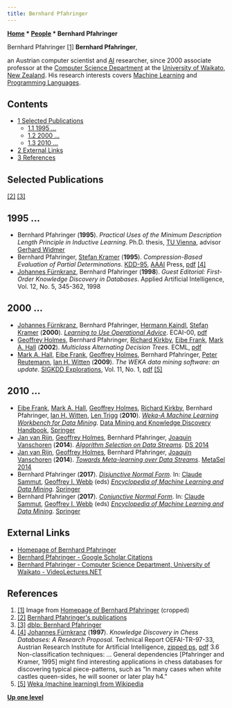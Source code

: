 ```yaml
---
title: Bernhard Pfahringer
---
```

**[Home](Home "Home") * [People](People "People") * Bernhard Pfahringer**

[](http://www.cs.waikato.ac.nz/%7Ebernhard/) Bernhard Pfahringer <a id="cite-note-1" href="#cite-ref-1">[1]</a>
**Bernhard Pfahringer**,

an Austrian computer scientist and [AI](Artificial_Intelligence "Artificial Intelligence") researcher, since 2000 associate professor at the [Computer Science Department](http://www.cs.waikato.ac.nz/) at the [University of Waikato](https://en.wikipedia.org/wiki/University_of_Waikato), [New Zealand](https://en.wikipedia.org/wiki/New_Zealand). His research interests covers [Machine Learning](Learning "Learning") and [Programming Languages](Programming "Programming").

## Contents

- [1 Selected Publications](#selected-publications)
  - [1.1 1995 ...](#1995-...)
  - [1.2 2000 ...](#2000-...)
  - [1.3 2010 ...](#2010-...)
- [2 External Links](#external-links)
- [3 References](#references)

## Selected Publications

<a id="cite-note-2" href="#cite-ref-2">[2]</a> <a id="cite-note-3" href="#cite-ref-3">[3]</a>

## 1995 ...

- Bernhard Pfahringer (**1995**). *Practical Uses of the Minimum Description Length Principle in Inductive Learning*. Ph.D. thesis, [TU Vienna](Vienna_University_of_Technology "Vienna University of Technology"), advisor [Gerhard Widmer](Mathematician#GWidmer "Mathematician")
- Bernhard Pfahringer, [Stefan Kramer](index.php?title=Stefan_Kramer&action=edit&redlink=1 "Stefan Kramer (page does not exist)") (**1995**). *Compression-Based Evaluation of Partial Determinations*. [KDD-95](http://www.aaai.org/Conferences/KDD/kdd95.php), [AAAI](AAAI "AAAI") Press, [pdf](https://www.aaai.org/Papers/KDD/1995/KDD95-027.pdf) <a id="cite-note-4" href="#cite-ref-4">[4]</a>
- [Johannes Fürnkranz](Johannes_F%C3%BCrnkranz "Johannes Fürnkranz"), Bernhard Pfahringer (**1998**). *Guest Editorial: First-Order Knowledge Discovery in Databases*. Applied Artificial Intelligence, Vol. 12, No. 5, 345-362, 1998

## 2000 ...

- [Johannes Fürnkranz](Johannes_F%C3%BCrnkranz "Johannes Fürnkranz"), Bernhard Pfahringer, [Hermann Kaindl](Hermann_Kaindl "Hermann Kaindl"), [Stefan Kramer](index.php?title=Stefan_Kramer&action=edit&redlink=1 "Stefan Kramer (page does not exist)") (**2000**). *[Learning to Use Operational Advice](https://scholar.google.com/citations?view_op=view_citation&hl=en&user=0QXx46sAAAAJ&cstart=20&pagesize=80&citation_for_view=0QXx46sAAAAJ:k_IJM867U9cC)*. ECAI-00, [pdf](http://www.ke.informatik.tu-darmstadt.de/%7Ejuffi/publications/ecai-00.pdf)
- [Geoffrey Holmes](index.php?title=Geoffrey_Holmes&action=edit&redlink=1 "Geoffrey Holmes (page does not exist)"), Bernhard Pfahringer, [Richard Kirkby](https://dblp.uni-trier.de/pers/hd/k/Kirkby:Richard), [Eibe Frank](https://dblp.uni-trier.de/pers/hd/f/Frank:Eibe), [Mark A. Hall](https://dblp.uni-trier.de/pers/hd/h/Hall:Mark_A=) (**2002**). *Multiclass Alternating Decision Trees*. ECML, [pdf](http://www.cs.waikato.ac.nz/%7Ebernhard/papers/ecml2002.pdf)
- [Mark A. Hall](https://dblp.uni-trier.de/pers/hd/h/Hall:Mark_A=), [Eibe Frank](https://dblp.uni-trier.de/pers/hd/f/Frank:Eibe), [Geoffrey Holmes](index.php?title=Geoffrey_Holmes&action=edit&redlink=1 "Geoffrey Holmes (page does not exist)"), Bernhard Pfahringer, [Peter Reutemann](https://dblp.uni-trier.de/pers/hd/r/Reutemann:Peter), [Ian H. Witten](Ian_H._Witten "Ian H. Witten") (**2009**). *The WEKA data mining software: an update*. [SIGKDD Explorations](https://dblp.uni-trier.de/db/journals/sigkdd/sigkdd11.html), Vol. 11, No. 1, [pdf](https://www.kdd.org/exploration_files/p2V11n1.pdf) <a id="cite-note-5" href="#cite-ref-5">[5]</a>

## 2010 ...

- [Eibe Frank](https://dblp.uni-trier.de/pers/hd/f/Frank:Eibe), [Mark A. Hall](https://dblp.uni-trier.de/pers/hd/h/Hall:Mark_A=), [Geoffrey Holmes](index.php?title=Geoffrey_Holmes&action=edit&redlink=1 "Geoffrey Holmes (page does not exist)"), [Richard Kirkby](https://dblp.uni-trier.de/pers/hd/k/Kirkby:Richard), Bernhard Pfahringer, [Ian H. Witten](Ian_H._Witten "Ian H. Witten"), [Len Trigg](https://dblp.uni-trier.de/pers/hd/t/Trigg:Leonard_E=) (**2010**). *[Weka-A Machine Learning Workbench for Data Mining](https://link.springer.com/chapter/10.1007/978-0-387-09823-4_66)*. [Data Mining and Knowledge Discovery Handbook](https://link.springer.com/book/10.1007/978-0-387-09823-4), [Springer](https://en.wikipedia.org/wiki/Springer_Science%2BBusiness_Media)
- [Jan van Rijn](Jan_van_Rijn "Jan van Rijn"), [Geoffrey Holmes](index.php?title=Geoffrey_Holmes&action=edit&redlink=1 "Geoffrey Holmes (page does not exist)"), Bernhard Pfahringer, [Joaquin Vanschoren](index.php?title=Joaquin_Vanschoren&action=edit&redlink=1 "Joaquin Vanschoren (page does not exist)") (**2014**). *[Algorithm Selection on Data Streams](http://link.springer.com/chapter/10.1007/978-3-319-11812-3_28)*. [DS 2014](http://ds2014.ijs.si/)
- [Jan van Rijn](Jan_van_Rijn "Jan van Rijn"), [Geoffrey Holmes](index.php?title=Geoffrey_Holmes&action=edit&redlink=1 "Geoffrey Holmes (page does not exist)"), Bernhard Pfahringer, [Joaquin Vanschoren](index.php?title=Joaquin_Vanschoren&action=edit&redlink=1 "Joaquin Vanschoren (page does not exist)") (**2014**). *[Towards Meta-learning over Data Streams](http://ceur-ws.org/Vol-1201/)*. [MetaSel 2014](http://metasel2014.inescporto.pt/)
- Bernhard Pfahringer (**2017**). *[Disjunctive Normal Form](https://link.springer.com/referenceworkentry/10.1007%2F978-1-4899-7687-1_223)*. In: [Claude Sammut](https://en.wikipedia.org/wiki/Claude_Sammut), [Geoffrey I. Webb](https://en.wikipedia.org/wiki/Geoff_Webb) (eds) *[Encyclopedia of Machine Learning and Data Mining](https://link.springer.com/referencework/10.1007%2F978-1-4899-7687-1)*. [Springer](https://en.wikipedia.org/wiki/Springer_Science%2BBusiness_Media)
- Bernhard Pfahringer (**2017**). *[Conjunctive Normal Form](https://link.springer.com/referenceworkentry/10.1007%2F978-1-4899-7687-1_158)*. In: [Claude Sammut](https://en.wikipedia.org/wiki/Claude_Sammut), [Geoffrey I. Webb](https://en.wikipedia.org/wiki/Geoff_Webb) (eds) *[Encyclopedia of Machine Learning and Data Mining](https://link.springer.com/referencework/10.1007%2F978-1-4899-7687-1)*. [Springer](https://en.wikipedia.org/wiki/Springer_Science%2BBusiness_Media)

## External Links

- [Homepage of Bernhard Pfahringer](https://www.cs.waikato.ac.nz/~bernhard/)
- [Bernhard Pfahringer - Google Scholar Citations](https://scholar.google.com/citations?user=PEv3OQUAAAAJ&hl=en)
- [Bernhard Pfahringer - Computer Science Department, University of Waikato - VideoLectures.NET](http://videolectures.net/bernhard_pfahringer/)

## References

1. <a id="cite-ref-1" href="#cite-note-1">[1]</a> Image from [Homepage of Bernhard Pfahringer](http://www.cs.waikato.ac.nz/%7Ebernhard/) (cropped)
1. <a id="cite-ref-2" href="#cite-note-2">[2]</a> [Bernhard Pfahringer's publications](http://www.cs.waikato.ac.nz/%7Ebernhard/pubs.html)
1. <a id="cite-ref-3" href="#cite-note-3">[3]</a> [dblp: Bernhard Pfahringer](https://dblp.uni-trier.de/pers/hd/p/Pfahringer:Bernhard)
1. <a id="cite-ref-4" href="#cite-note-4">[4]</a> [Johannes Fürnkranz](Johannes_F%C3%BCrnkranz "Johannes Fürnkranz") (**1997**). *Knowledge Discovery in Chess Databases: A Research Proposal.* Technical Report OEFAI-TR-97-33, Austrian Research Institute for Artificial Intelligence, [zipped ps](http://www.ke.informatik.tu-darmstadt.de/%7Ejuffi/publications/chess-ws.ps.gz), [pdf](http://www.top-5000.nl/ps/Knowledge%20discovery%20in%20chess%20databases%20-%20a%20research%20proposal.pdf)
   3.6 Non-classification techniques: ... General dependencies \[Pfahringer and Kramer, 1995\] might find interesting applications in chess databases for discovering typical piece-patterns, such as “In many cases when white castles queen-sides, he will sooner or later play h4.”
1. <a id="cite-ref-5" href="#cite-note-5">[5]</a> [Weka (machine learning) from Wikipedia](<https://en.wikipedia.org/wiki/Weka_(machine_learning)>)

**[Up one level](People "People")**

